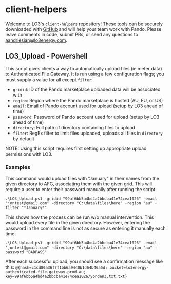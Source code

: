 # client-helpers
Welcome to LO3's `client-helpers` repository! These tools can be securely downloaded with [GitHub](https://kinsta.com/knowledgebase/what-is-github/#so-what-is-github-then) and will help your team work with Pando.  Please leave comments in code, submit PRs, or send any questions to aandriesian@lo3energy.com.

## LO3_Upload - Powershell
This script gives clients a way to automatically upload files (ie meter data) to Authenticated File Gateway. It is run using a few configuration flags; you must supply a value for all except `filter`:
- `gridid`: ID of the Pando marketplace uploaded data will be associated with
- `region`: Region where the Pando marketplace is hosted (AU, EU, or US)
- `email`: Email of Pando account used for upload (setup by LO3 ahead of time)
- `password`: Password of Pando account used for upload (setup by LO3 ahead of time)
- `directory`: Full path of directory containing files to upload
- `filter`: RegEx filter to limit files uploaded, uploads all files in `directory` by default

NOTE: Using this script requires first setting up appropriate upload permissions with LO3.

### Examples
This command would upload files with "January" in their names from the given directory to AFG, associating them with the given grid. This will require a user to enter their password manually after running the script: 

`.\LO3_Upload.ps1 -gridid "99af6bb5a4bd4a2bbcba41e74cea1026" -email "jontest@gmail.com" -directory "C:\data\files\here" -region "au" -filter "*January*"`

This shows how the process can be run w/o manual intervention. This would upload every file in the given directory. However, entering the password in the command line is not as secure as entering it manually each time:

`.\LO3_Upload.ps1 -gridid "99af6bb5a4bd4a2bbcba41e74cea1026" -email "jontest@gmail.com" -directory "C:\data\files\here" -region "au" -password "BADPASS"`

After each successful upload, you should see a confirmation message like this: 
`@{hash=c1cd80a36f7f1bb6a9440b1d64b46a5d; bucket=lo3energy-authenticated-file-gateway-prod-au; key=99af6bb5a4bd4a2bbcba41e74cea1026/yonden3.txt.txt}`
